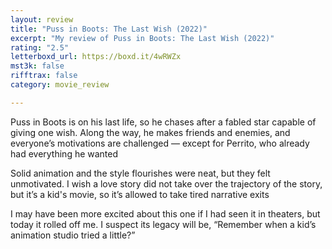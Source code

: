 ```yaml
---
layout: review
title: "Puss in Boots: The Last Wish (2022)"
excerpt: "My review of Puss in Boots: The Last Wish (2022)"
rating: "2.5"
letterboxd_url: https://boxd.it/4wRWZx
mst3k: false
rifftrax: false
category: movie_review

---
```


Puss in Boots is on his last life, so he chases after a fabled star capable of giving one wish. Along the way, he makes friends and enemies, and everyone’s motivations are challenged — except for Perrito, who already had everything he wanted

Solid animation and the style flourishes were neat, but they felt unmotivated. I wish a love story did not take over the trajectory of the story, but it’s a kid's movie, so it’s allowed to take tired narrative exits

I may have been more excited about this one if I had seen it in theaters, but today it rolled off me. I suspect its legacy will be, “Remember when a kid’s animation studio tried a little?”